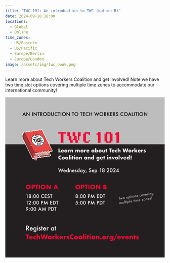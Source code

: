 ```yaml
---
title: "TWC 101: An introduction to TWC (option B)"
date: 2024-09-18 18:00
locations:
  - Global
  - Online
time_zones:
  - US/Eastern
  - US/Pacific
  - Europe/Berlin
  - Europe/London
image: /assets/img/twc_book.png
---
```

Learn more about Tech Workers Coalition and get involved! Note we have two time slot options covering multiple time zones to accommodate our international community!

![](/assets/img/twc_onboarding_0924.png)
